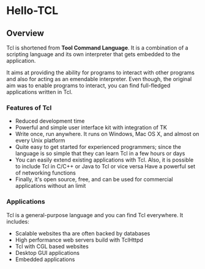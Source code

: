 # Hello-TCL

## Overview

Tcl is shortened from **Tool Command Language**.
It is a combination of a scripting language and its own interpreter that gets embedded to the application.

It aims at providing the ability for programs to interact with other programs and also for acting as an emendable interpreter.
Even though, the original aim was to enable programs to interact, you can find full-fledged applications written in Tcl.

### Features of Tcl

* Reduced development time
* Powerful and simple user interface kit with integration of TK
* Write once, run anywhere.
It runs on Windows, Mac OS X, and almost on every Unix platform
* Quite easy to get started for experienced programmers; since the language is so simple that they can learn Tcl in a few hours or days
* You can easily extend existing applications with Tcl.
Also, it is possible to include Tcl in C/C++ or Java to Tcl or vice versa
Have a powerful set of networking functions
* Finally, it's open source, free, and can be used for commercial applications without an limit

### Applications

Tcl is a general-purpose language and you can find Tcl everywhere.
It includes:

* Scalable websites tha are often backed by databases
* High performance web servers build with TclHttpd
* Tcl with CGL based websites
* Desktop GUI applications
* Embedded applications

